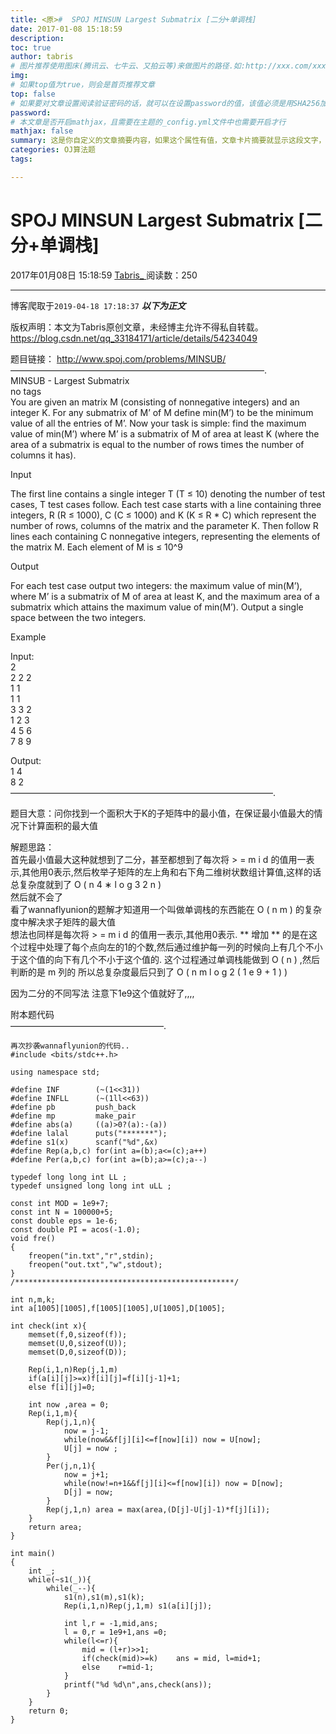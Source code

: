 ```yaml
---
title: <原>#  SPOJ MINSUN Largest Submatrix [二分+单调栈]
date: 2017-01-08 15:18:59
description:
toc: true
author: tabris
# 图片推荐使用图床(腾讯云、七牛云、又拍云等)来做图片的路径.如:http://xxx.com/xxx.jpg
img: 
# 如果top值为true，则会是首页推荐文章
top: false
# 如果要对文章设置阅读验证密码的话，就可以在设置password的值，该值必须是用SHA256加密后的密码，防止被他人识破
password: 
# 本文章是否开启mathjax，且需要在主题的_config.yml文件中也需要开启才行
mathjax: false
summary: 这是你自定义的文章摘要内容，如果这个属性有值，文章卡片摘要就显示这段文字，否则程序会自动截取文章的部分内容作为摘要
categories: OJ算法题
tags:

---
```





#  SPOJ MINSUN Largest Submatrix [二分+单调栈]

2017年01月08日 15:18:59  [ Tabris_ ](https://me.csdn.net/qq_33184171) 阅读数：250


--- 
 博客爬取于`2019-04-18 17:18:37`
***以下为正文***

版权声明：本文为Tabris原创文章，未经博主允许不得私自转载。
https://blog.csdn.net/qq_33184171/article/details/54234049

题目链接： [ http://www.spoj.com/problems/MINSUB/
](http://www.spoj.com/problems/MINSUB/)  
—————————————————————————————.  
MINSUB - Largest Submatrix  
no tags  
You are given an matrix M (consisting of nonnegative integers) and an integer
K. For any submatrix of M’ of M define min(M’) to be the minimum value of all
the entries of M’. Now your task is simple: find the maximum value of min(M’)
where M’ is a submatrix of M of area at least K (where the area of a submatrix
is equal to the number of rows times the number of columns it has).

Input

The first line contains a single integer T (T ≤ 10) denoting the number of
test cases, T test cases follow. Each test case starts with a line containing
three integers, R (R ≤ 1000), C (C ≤ 1000) and K (K ≤ R * C) which represent
the number of rows, columns of the matrix and the parameter K. Then follow R
lines each containing C nonnegative integers, representing the elements of the
matrix M. Each element of M is ≤ 10^9

Output

For each test case output two integers: the maximum value of min(M’), where M’
is a submatrix of M of area at least K, and the maximum area of a submatrix
which attains the maximum value of min(M’). Output a single space between the
two integers.

Example

Input:  
2  
2 2 2  
1 1  
1 1  
3 3 2  
1 2 3  
4 5 6  
7 8 9

Output:  
1 4  
8 2  
——————————————————————————————.

题目大意：问你找到一个面积大于K的子矩阵中的最小值，在保证最小值最大的情况下计算面积的最大值

解题思路：  
首先最小值最大这种就想到了二分，甚至都想到了每次将  > =  m  i  d
的值用一表示,其他用0表示,然后枚举子矩阵的左上角和右下角二维树状数组计算值,这样的话总复杂度就到了  O  (  n  4  ∗  l  o  g  3
2  n  )  
然后就不会了  
看了wannaflyunion的题解才知道用一个叫做单调栈的东西能在  O  (  n  m  )  的复杂度中解决求子矩阵的最大值  
想法也同样是每次将  > =  m  i  d  的值用一表示,其他用0表示. ** 增加 **
的是在这个过程中处理了每个点向左的1的个数,然后通过维护每一列的时候向上有几个不小于这个值的向下有几个不小于这个值的. 这个过程通过单调栈能做到  O  (
n  )  ,然后判断的是  m  列的 所以总复杂度最后只到了  O  (  n  m  l  o  g  2  (  1  e  9  \+  1  )
)

因为二分的不同写法 注意下1e9这个值就好了,,,,

附本题代码  
—————————————————–.

    
    
    再次抄袭wannaflyunion的代码..
    #include <bits/stdc++.h>
    
    using namespace std;
    
    #define INF        (~(1<<31))
    #define INFLL      (~(1ll<<63))
    #define pb         push_back
    #define mp         make_pair
    #define abs(a)     ((a)>0?(a):-(a))
    #define lalal      puts("*******");
    #define s1(x)      scanf("%d",&x)
    #define Rep(a,b,c) for(int a=(b);a<=(c);a++)
    #define Per(a,b,c) for(int a=(b);a>=(c);a--)
    
    typedef long long int LL ;
    typedef unsigned long long int uLL ;
    
    const int MOD = 1e9+7;
    const int N = 100000+5;
    const double eps = 1e-6;
    const double PI = acos(-1.0);
    void fre()
    {
        freopen("in.txt","r",stdin);
        freopen("out.txt","w",stdout);
    }
    /*************************************************/
    
    int n,m,k;
    int a[1005][1005],f[1005][1005],U[1005],D[1005];
    
    int check(int x){
        memset(f,0,sizeof(f));
        memset(U,0,sizeof(U));
        memset(D,0,sizeof(D));
    
        Rep(i,1,n)Rep(j,1,m)
        if(a[i][j]>=x)f[i][j]=f[i][j-1]+1;
        else f[i][j]=0;
    
        int now ,area = 0;
        Rep(i,1,m){
            Rep(j,1,n){
                now = j-1;
                while(now&&f[j][i]<=f[now][i]) now = U[now];
                U[j] = now ;
            }
            Per(j,n,1){
                now = j+1;
                while(now!=n+1&&f[j][i]<=f[now][i]) now = D[now];
                D[j] = now;
            }
            Rep(j,1,n) area = max(area,(D[j]-U[j]-1)*f[j][i]);
        }
        return area;
    }
    
    int main()
    {
        int _;
        while(~s1(_)){
            while(_--){
                s1(n),s1(m),s1(k);
                Rep(i,1,n)Rep(j,1,m) s1(a[i][j]);
    
                int l,r = -1,mid,ans;
                l = 0,r = 1e9+1,ans =0;
                while(l<=r){
                    mid = (l+r)>>1;
                    if(check(mid)>=k)    ans = mid, l=mid+1;
                    else    r=mid-1;
                }
                printf("%d %d\n",ans,check(ans));
            }
        }
        return 0;
    }
    

